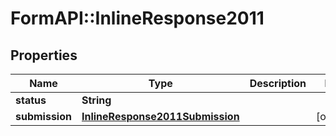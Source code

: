 # FormAPI::InlineResponse2011

## Properties
Name | Type | Description | Notes
------------ | ------------- | ------------- | -------------
**status** | **String** |  | 
**submission** | [**InlineResponse2011Submission**](InlineResponse2011Submission.md) |  | [optional] 


